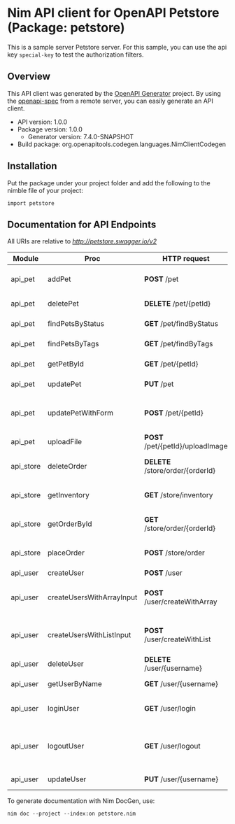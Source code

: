 # Nim API client for OpenAPI Petstore (Package: petstore)

This is a sample server Petstore server. For this sample, you can use the api key `special-key` to test the authorization filters.

## Overview

This API client was generated by the [OpenAPI Generator](https://openapi-generator.tech) project.  By using the [openapi-spec](https://openapis.org) from a remote server, you can easily generate an API client.

- API version: 1.0.0
- Package version: 1.0.0
    - Generator version: 7.4.0-SNAPSHOT
- Build package: org.openapitools.codegen.languages.NimClientCodegen

## Installation

Put the package under your project folder and add the following to the nimble file of your project:

```
import petstore
```

## Documentation for API Endpoints

All URIs are relative to *http://petstore.swagger.io/v2*

Module | Proc | HTTP request | Description
------------ | ------------- | ------------- | -------------
api_pet | addPet | **POST** /pet | Add a new pet to the store
api_pet | deletePet | **DELETE** /pet/{petId} | Deletes a pet
api_pet | findPetsByStatus | **GET** /pet/findByStatus | Finds Pets by status
api_pet | findPetsByTags | **GET** /pet/findByTags | Finds Pets by tags
api_pet | getPetById | **GET** /pet/{petId} | Find pet by ID
api_pet | updatePet | **PUT** /pet | Update an existing pet
api_pet | updatePetWithForm | **POST** /pet/{petId} | Updates a pet in the store with form data
api_pet | uploadFile | **POST** /pet/{petId}/uploadImage | uploads an image
api_store | deleteOrder | **DELETE** /store/order/{orderId} | Delete purchase order by ID
api_store | getInventory | **GET** /store/inventory | Returns pet inventories by status
api_store | getOrderById | **GET** /store/order/{orderId} | Find purchase order by ID
api_store | placeOrder | **POST** /store/order | Place an order for a pet
api_user | createUser | **POST** /user | Create user
api_user | createUsersWithArrayInput | **POST** /user/createWithArray | Creates list of users with given input array
api_user | createUsersWithListInput | **POST** /user/createWithList | Creates list of users with given input array
api_user | deleteUser | **DELETE** /user/{username} | Delete user
api_user | getUserByName | **GET** /user/{username} | Get user by user name
api_user | loginUser | **GET** /user/login | Logs user into the system
api_user | logoutUser | **GET** /user/logout | Logs out current logged in user session
api_user | updateUser | **PUT** /user/{username} | Updated user


To generate documentation with Nim DocGen, use:

```
nim doc --project --index:on petstore.nim
```
